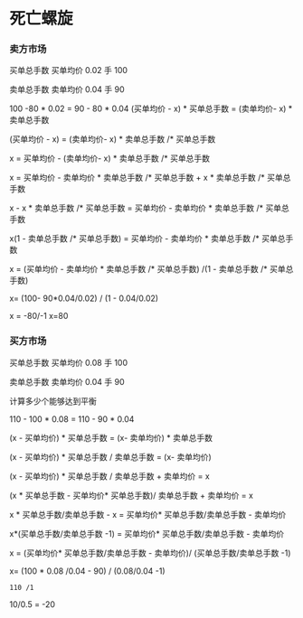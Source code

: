 
# 死亡螺旋



### 卖方市场

买单总手数  买单均价   0.02 手 100

卖单总手数  卖单均价   0.04 手 90

 100 -80 *  0.02 = 90 - 80 * 0.04
(买单均价 - x) * 买单总手数  =  (卖单均价- x) * 卖单总手数 

(买单均价 - x)   =  (卖单均价- x) * 卖单总手数 /* 买单总手数

x = 买单均价 - (卖单均价- x) * 卖单总手数 /* 买单总手数

x = 买单均价 - 卖单均价 * 卖单总手数 /* 买单总手数 + x * 卖单总手数 /* 买单总手数

x - x * 卖单总手数 /* 买单总手数 =  买单均价 - 卖单均价 * 卖单总手数 /* 买单总手数

x(1 - 卖单总手数 /* 买单总手数) =  买单均价 - 卖单均价 * 卖单总手数 /* 买单总手数

x = (买单均价 - 卖单均价 * 卖单总手数 /* 买单总手数) /(1 - 卖单总手数 /* 买单总手数)

x= (100- 90*0.04/0.02) / (1 - 0.04/0.02) 

x = -80/-1
x=80


### 买方市场

买单总手数  买单均价   0.08 手 100

卖单总手数  卖单均价   0.04 手 90

计算多少个能够达到平衡

110 - 100  * 0.08   = 110 - 90 * 0.04

(x - 买单均价) * 买单总手数  =  (x- 卖单均价) * 卖单总手数 

(x - 买单均价) * 买单总手数 /  卖单总手数  =  (x- 卖单均价)

(x - 买单均价) * 买单总手数 /  卖单总手数 + 卖单均价  =  x

(x * 买单总手数 - 买单均价* 买单总手数)/ 卖单总手数 + 卖单均价 = x

x  * 买单总手数/卖单总手数  - x  = 买单均价* 买单总手数/卖单总手数 - 卖单均价

x*(买单总手数/卖单总手数 -1) = 买单均价* 买单总手数/卖单总手数 - 卖单均价

x = (买单均价* 买单总手数/卖单总手数 - 卖单均价)/ (买单总手数/卖单总手数 -1)

x= (100 * 0.08 /0.04  - 90) / (0.08/0.04 -1)

	110 /1 

10/0.5 = -20